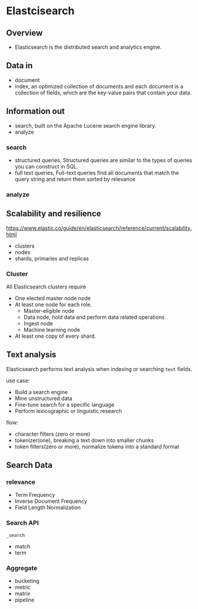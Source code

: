 # Elastcisearch

## Overview

- Elasticsearch is the distributed search and analytics engine.

## Data in

- document
- index, an optimized collection of documents and each document is a collection of fields, which are the key-value pairs that contain your data.

## Information out

- search, built on the Apache Lucene search engine library.
- analyze

### search

- structured queries, Structured queries are similar to the types of queries you can construct in SQL.
- full text queries, Full-text queries find all documents that match the query string and return them sorted by relevance

### analyze

## Scalability and resilience

<https://www.elastic.co/guide/en/elasticsearch/reference/current/scalability.html>

- clusters
- nodes
- shards, primaries and replicas

### Cluster

All Elasticsearch clusters require

- One elected master node node
- At least one node for each role.
  - Master-eligible node
  - Data node, hold data and perform data related operations
  - Ingest node
  - Machine learning node
- At least one copy of every shard.

## Text analysis

Elasticsearch performs text analysis when indexing or searching `text` fields.

use case:

- Build a search engine
- Mine unstructured data
- Fine-tune search for a specific language
- Perform lexicographic or linguistic research

flow:

- character filters (zero or more)
- tokenizer(one), breaking a text down into smaller chunks
- token filters(zero or more), normalize tokens into a standard format

## Search Data

### relevance

- Term Frequency
- Inverse Document Frequency
- Field Length Normalization

### Search API

`_search`

- match
- term

### Aggregate

- bucketing
- metric
- matrix
- pipeline
